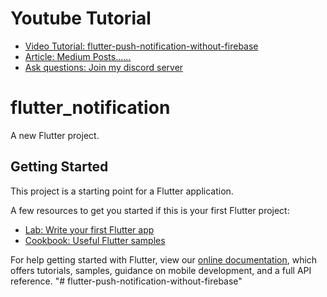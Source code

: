 # Youtube Tutorial
- [Video Tutorial: flutter-push-notification-without-firebase](https://www.youtube.com/watch?v=b6CTeqJnmN0&t=4s)
- [Article: Medium Posts......](https://techwithsam.medium.com/)
- [Ask questions: Join my discord server](https://discord.gg/95w942N6Ts)

<!-- <p align = "center">
  <a href="https://www.youtube.com/embed/b6CTeqJnmN01">
  <img src = "https://i9.ytimg.com/vi/b6CTeqJnmN0/mq2.jpg?sqp=CNyMz4AG&rs=AOn4CLA0bi76pueyL1nqbrOUDnMi6GU5RA" height = "250" width = "400">
  </a>
</p> -->

# flutter_notification

A new Flutter project.

## Getting Started

This project is a starting point for a Flutter application.

A few resources to get you started if this is your first Flutter project:

- [Lab: Write your first Flutter app](https://flutter.dev/docs/get-started/codelab)
- [Cookbook: Useful Flutter samples](https://flutter.dev/docs/cookbook)

For help getting started with Flutter, view our
[online documentation](https://flutter.dev/docs), which offers tutorials,
samples, guidance on mobile development, and a full API reference.
"# flutter-push-notification-without-firebase" 
